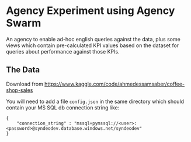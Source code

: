 # Agency Experiment using Agency Swarm

An agency to enable ad-hoc english queries against the data, plus some views which contain pre-calculated KPI values based on the dataset for queries about performance against those KPIs.

## The Data

Download from https://www.kaggle.com/code/ahmedessamsaber/coffee-shop-sales


You will need to add a file `config.json` in the same directory which should contain your MS SQL db connection string like:

```
{
    "connection_string" : "mssql+pymssql://<user>:<password>@syndeodev.database.windows.net/syndeodev"
}
```
